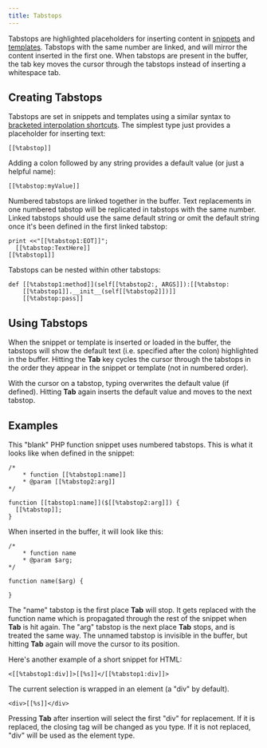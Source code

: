 ```yaml
---
title: Tabstops
---
```

Tabstops are highlighted placeholders for inserting content in [snippets](snippets.html) and [templates](templates.html). Tabstops with the same number are linked, and will mirror the content inserted in the first one. When tabstops are present in the buffer, the tab key moves the cursor through the tabstops instead of inserting a whitespace tab.

<a name="tabstop_create" id="tabstop_create"></a>
## Creating Tabstops

Tabstops are set in snippets and templates using a similar syntax to [bracketed interpolation shortcuts](shortcuts.html#shortcuts_brack). The simplest type just provides a placeholder for inserting text:

```
[[%tabstop]]
```

Adding a colon followed by any string provides a default value (or just a helpful name):

```
[[%tabstop:myValue]]
```

Numbered tabstops are linked together in the buffer. Text replacements in one numbered tabstop will be replicated in tabstops with the same number. Linked tabstops should use the same default string or omit the default string once it's been defined in the first linked tabstop:

```
print <<"[[%tabstop1:EOT]]";
  [[%tabstop:TextHere]]
[[%tabstop1]]
```

Tabstops can be nested within other tabstops:

```
def [[%tabstop1:method]](self[[%tabstop2:, ARGS]]):[[%tabstop:
    [[%tabstop1]].__init__(self[[%tabstop2]])]]
    [[%tabstop:pass]]
```

<a name="tabstop_usage" id="tabstop_usage"></a>
## Using Tabstops

When the snippet or template is inserted or loaded in the buffer, the tabstops will show the default text (i.e. specified after the colon) highlighted in the buffer. Hitting the **Tab** key cycles the cursor through the tabstops in the order they appear in the snippet or template (not in numbered order).

With the cursor on a tabstop, typing overwrites the default value (if defined). Hitting **Tab** again inserts the default value and moves to the next tabstop.

<a name="tabstop_examples" id="tabstop_examples"></a>
## Examples

This "blank" PHP function snippet uses numbered tabstops. This is what it looks like when defined in the snippet:

```
/*
    * function [[%tabstop1:name]]
    * @param [[%tabstop2:arg]]
*/

function [[tabstop1:name]]($[[%tabstop2:arg]]) {
  [[%tabstop]];
}

```

When inserted in the buffer, it will look like this:

```
/*
    * function name
    * @param $arg;
*/

function name($arg) {

}

```

The "name" tabstop is the first place **Tab** will stop. It gets replaced with the function name which is propagated through the rest of the snippet when **Tab** is hit again. The "arg" tabstop is the next place **Tab** stops, and is treated the same way. The unnamed tabstop is invisible in the buffer, but hitting **Tab** again will move the cursor to its position.

Here's another example of a short snippet for HTML:

```
<[[%tabstop1:div]]>[[%s]]</[[%tabstop1:div]]>
```

The current selection is wrapped in an element (a "div" by default).

```
<div>[[%s]]</div>
```

Pressing **Tab** after insertion will select the first "div" for replacement. If it is replaced, the closing tag will be changed as you type. If it is not replaced, "div" will be used as the element type.
